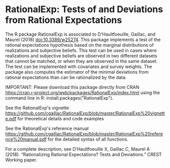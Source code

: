 # RationalExp: Tests of and Deviations from Rational Expectations

The R package RationalExp is associated to D'Haultfoeuille, Gaillac, and Maurel (2018) <doi:10.3386/w25274>. This package implements a test of the rational expectations hypothesis based on the marginal distributions of realizations and subjective beliefs. This test can be used in cases where realizations and subjective beliefs are
observed in two different datasets that cannot be matched, or when they are observed in the same dataset. The test can be implemented with covariates and survey weights. The package also computes the estimator of the minimal deviations from rational expectations than can be rationalized by the data.

IMPORTANT: Please download this package directly from CRAN https://cran.r-project.org/web/packages/RationalExp/index.html using the command line in R: install.packages("RationalExp").

See the RationalExp's vignette https://github.com/cgaillac/RationalExp/blob/master/RationalExp%20vignette.pdf for theoretical details and code examples 

See the RationalExp's reference manual https://github.com/cgaillac/RationalExp/blob/master/RationalExp%20reference%20manual.pdf for the detailed syntax of all functions.

For a complete description, see D’Haultfoeuille X, Gaillac C, Maurel A (2018). “Rationalizing Rational Expectations? Tests and Deviations.” CREST Working paper.
